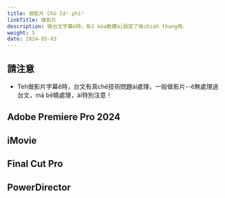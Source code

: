 ```yaml
---
title: 做影片 Chò Iáⁿ-phìⁿ
linkTitle: 做影片
description: 做台文字幕ê時，有1 kóa軟體ài設定了後chiah thang用。
weight: 5
date: 2024-05-03
---
```


## 請注意

- Teh做影片字幕ê時，台文有真chē技術問題ài處理，一般做影片--ê無處理過台文，mā bē曉處理，ài特別注意！

## Adobe Premiere Pro 2024

## iMovie

## Final Cut Pro

## PowerDirector
